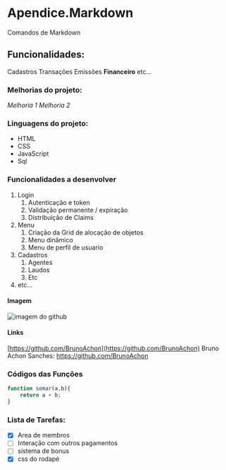 # Apendice.Markdown
Comandos de Markdown

## Funcionalidades:

Cadastros
Transações
Emissões
**Financeiro**
etc...

### Melhorias do projeto:

_Melhoria 1_
_Melhoria 2_

### Linguagens do projeto:
* HTML
* CSS
* JavaScript
* Sql

### Funcionalidades a desenvolver
1. Login
    1. Autenticação e token
    2. Validação permanente / expiração
    3. Distribuição de Claims
2. Menu
    1. Criação da Grid de alocação de objetos
    2. Menu dinâmico
    3. Menu de perfil de usuario
3. Cadastros
    1. Agentes
    2. Laudos
    3. Etc
4. etc...


#### Imagem 
![imagem do github](https://enotas.com.br/blog/wp-content/uploads/2021/02/GitHub.jpg)

#### Links 
[https://github.com/BrunoAchon](https://github.com/BrunoAchon)
Bruno Achon Sanches: https://github.com/BrunoAchon


### Códigos das Funções
```javascript
function somar(a,b){
    return a + b;
}
```

### Lista de Tarefas:

- [x] Area de membros
- [ ] Interação com outros pagamentos
- [ ] sistema de bonus
- [x] css do rodapé
